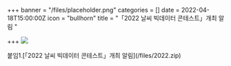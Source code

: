 +++
banner = "/files/placeholder.png"
categories = []
date = 2022-04-18T15:00:00Z
icon = "bullhorn"
title = "「2022 날씨 빅데이터 콘테스트」개최 알림 "

+++
![](/files/_2022.png)

붙임1.\[「2022 날씨 빅데이터 콘테스트」개최 알림\](/files/2022.zip)